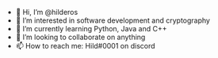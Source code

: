 - 👋 Hi, I’m @hilderos
- 👀 I’m interested in software development and cryptography
- 🌱 I’m currently learning Python, Java and C++
- 💞️ I’m looking to collaborate on anything
- 📫 How to reach me: Hild#0001 on discord

<!---
hilderos/hilderos is a ✨ special ✨ repository because its `README.md` (this file) appears on your GitHub profile.
You can click the Preview link to take a look at your changes.
--->
